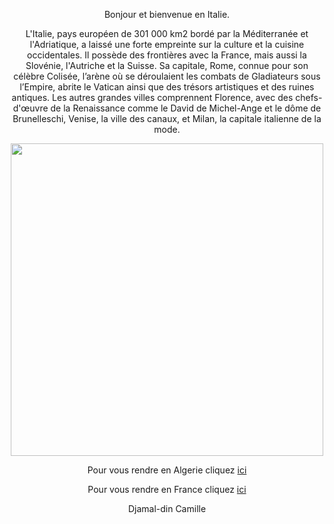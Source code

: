 <p align="center">Bonjour et bienvenue en Italie.

<p align="center">L'Italie, pays européen de 301 000 km2 bordé par la Méditerranée et l'Adriatique, a laissé une forte empreinte sur la culture et la cuisine occidentales. Il possède des frontières avec la France, mais aussi la Slovénie, l'Autriche et la Suisse. Sa capitale, Rome, connue pour son célèbre Colisée, l’arène où se déroulaient les combats de Gladiateurs sous l’Empire, abrite le Vatican ainsi que des trésors artistiques et des ruines antiques. Les autres grandes villes comprennent Florence, avec des chefs-d'œuvre de la Renaissance comme le David de Michel-Ange et le dôme de Brunelleschi, Venise, la ville des canaux, et Milan, la capitale italienne de la mode.

<p align="center"><img src="https://aeroports-de-lyon.imgix.net/sites/default/files/2020-05/venise-header.jpg?fit=max&ixlib=php-3.3.1&w=900&s=8ddc19acbb5fb19ba18ba97f472dbd77" height=500px max-width=100px/>

<p align="center">Pour vous rendre en Algerie cliquez <a href="/algerie.md">ici</a>

<p align="center">Pour vous rendre en France cliquez <a href="/france.md">ici</a>

<p align="center">Djamal-din Camille
